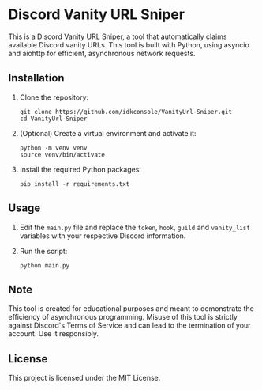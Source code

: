 # Discord Vanity URL Sniper

This is a Discord Vanity URL Sniper, a tool that automatically claims available Discord vanity URLs. This tool is built with Python, using asyncio and aiohttp for efficient, asynchronous network requests.

## Installation

1. Clone the repository:
    ```
    git clone https://github.com/idkconsole/VanityUrl-Sniper.git
    cd VanityUrl-Sniper
    ```

2. (Optional) Create a virtual environment and activate it:
    ```
    python -m venv venv
    source venv/bin/activate
    ```

3. Install the required Python packages:
    ```
    pip install -r requirements.txt
    ```

## Usage

1. Edit the `main.py` file and replace the `token`, `hook`, `guild` and `vanity_list` variables with your respective Discord information.

2. Run the script:
    ```
    python main.py
    ```

## Note

This tool is created for educational purposes and meant to demonstrate the efficiency of asynchronous programming. Misuse of this tool is strictly against Discord's Terms of Service and can lead to the termination of your account. Use it responsibly.

## License

This project is licensed under the MIT License.

